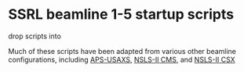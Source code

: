 # SSRL beamline 1-5 startup scripts

drop scripts into 

Much of these scripts have been adapted from various other beamline configurations, including [APS-USAXS](https://github.com/APS-USAXS), [NSLS-II CMS](https://github.com/NSLS-II-CMS), and [NSLS-II CSX](https://github.com/NSLS-II-CSX)